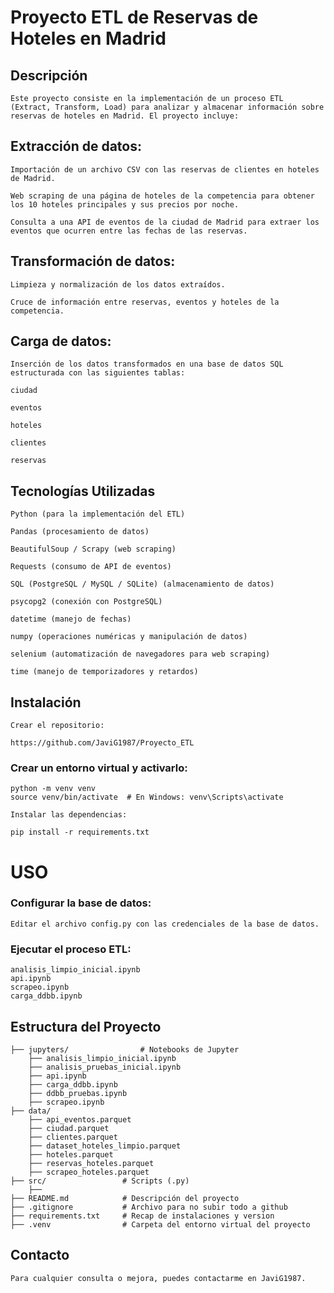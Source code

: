 # Proyecto ETL de Reservas de Hoteles en Madrid

## Descripción

    Este proyecto consiste en la implementación de un proceso ETL (Extract, Transform, Load) para analizar y almacenar información sobre reservas de hoteles en Madrid. El proyecto incluye:

## Extracción de datos:

    Importación de un archivo CSV con las reservas de clientes en hoteles de Madrid.

    Web scraping de una página de hoteles de la competencia para obtener los 10 hoteles principales y sus precios por noche.

    Consulta a una API de eventos de la ciudad de Madrid para extraer los eventos que ocurren entre las fechas de las reservas.

## Transformación de datos:

    Limpieza y normalización de los datos extraídos.

    Cruce de información entre reservas, eventos y hoteles de la competencia.

## Carga de datos:

    Inserción de los datos transformados en una base de datos SQL estructurada con las siguientes tablas:

    ciudad

    eventos

    hoteles

    clientes

    reservas

## Tecnologías Utilizadas

    Python (para la implementación del ETL)

    Pandas (procesamiento de datos)

    BeautifulSoup / Scrapy (web scraping)

    Requests (consumo de API de eventos)

    SQL (PostgreSQL / MySQL / SQLite) (almacenamiento de datos)

    psycopg2 (conexión con PostgreSQL)

    datetime (manejo de fechas)

    numpy (operaciones numéricas y manipulación de datos)

    selenium (automatización de navegadores para web scraping)

    time (manejo de temporizadores y retardos)

## Instalación

    Crear el repositorio:

    https://github.com/JaviG1987/Proyecto_ETL

### Crear un entorno virtual y activarlo:

    python -m venv venv
    source venv/bin/activate  # En Windows: venv\Scripts\activate

    Instalar las dependencias:

    pip install -r requirements.txt

# USO

### Configurar la base de datos:

    Editar el archivo config.py con las credenciales de la base de datos.

### Ejecutar el proceso ETL:

    analisis_limpio_inicial.ipynb    
    api.ipynb
    scrapeo.ipynb
    carga_ddbb.ipynb

## Estructura del Proyecto

    ├── jupyters/                # Notebooks de Jupyter
        ├── analisis_limpio_inicial.ipynb
        ├── analisis_pruebas_inicial.ipynb
        ├── api.ipynb
        ├── carga_ddbb.ipynb
        ├── ddbb_pruebas.ipynb
        ├── scrapeo.ipynb
    ├── data/
        ├── api_eventos.parquet
        ├── ciudad.parquet
        ├── clientes.parquet
        ├── dataset_hoteles_limpio.parquet
        ├── hoteles.parquet
        ├── reservas_hoteles.parquet
        ├── scrapeo_hoteles.parquet
    ├── src/                 # Scripts (.py)
        ├──
    ├── README.md            # Descripción del proyecto
    ├── .gitignore           # Archivo para no subir todo a github
    ├── requirements.txt     # Recap de instalaciones y version 
    ├── .venv                # Carpeta del entorno virtual del proyecto

## Contacto

    Para cualquier consulta o mejora, puedes contactarme en JaviG1987.

